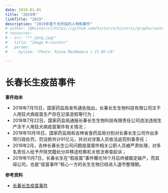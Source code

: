 ```yaml
---
date: 2019-01-01
title: "2019年"
linkTitle: "2019"
description: "2019年度千夫所指的人物和事件"
# author: [@Historic](https://github.com/historcn/historic/graphs/contributors))
# resources:
# - src: "**.{png,jpg}"
#   title: "Image #:counter"
#   params:
#     byline: "Photo: Riona MacNamara / CC-BY-CA"

---
```



# 长春长生疫苗事件

**事件始末**
- 2018年7月15日，国家药监局发布通告指出，长春长生生物科技有限公司冻干人用狂犬病疫苗生产存在记录造假等行为；
- 2018年7月22日，国家药监局通报长春长生生物科技有限责任公司违法违规生产冻干人用狂犬病疫苗案件有关情况；
- 2018年10月16日，国家药监局和吉林省食药监局分别对长春长生公司作出多项行政处罚，罚没款共计91亿元，并对对涉案人员依法追究刑事责任；
- 2019年2月，吉林长春长生公司问题疫苗案件相关公职人员被严肃处理，对多名责任人给予开除党籍处分并移送检察机关依法审查起诉；
- 2019年11月7日，长春长生在“假疫苗”事件曝光16个月后终被裁定破产，而其母公司，也是“疫苗事件”核心一方的长生生物已经进入退市整理期。

**参考资料**
- [长春长生疫苗事件](https://baike.baidu.com/item/%E9%95%BF%E6%98%A5%E9%95%BF%E7%94%9F%E7%96%AB%E8%8B%97%E4%BA%8B%E4%BB%B6)

